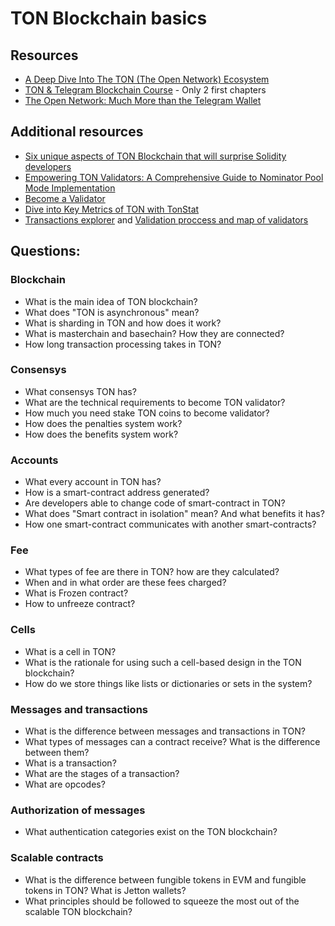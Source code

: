 # TON Blockchain basics

## Resources

* [A Deep Dive Into The TON (The Open Network) Ecosystem](https://okxventures.medium.com/a-deep-dive-into-the-ton-the-open-network-ecosystem-34376fdd6082)
* [TON & Telegram Blockchain Сourse](https://stepik.org/course/176754/syllabus) - Only 2 first chapters
* [The Open Network: Much More than the Telegram Wallet](https://smartcontract.tips/articoli/ton-telegram-open-network-and-its-wallet)

## Additional resources
* [Six unique aspects of TON Blockchain that will surprise Solidity developers](https://blog.ton.org/six-unique-aspects-of-ton-blockchain-that-will-surprise-solidity-developers)
* [Empowering TON Validators: A Comprehensive Guide to Nominator Pool Mode Implementation](https://tonresear.ch/t/empowering-ton-validators-a-comprehensive-guide-to-nominator-pool-mode-implementation/123)
* [Become a Validator](https://ton.org/validators)
* [Dive into Key Metrics of TON with TonStat](https://www.tonstat.com/)
* [Transactions explorer](https://tonscan.com/) and [Validation proccess and map of validators](https://tonscan.com/validation)



## Questions:

### Blockchain
* What is the main idea of TON blockchain?
* What does "TON is asynchronous" mean?
* What is sharding in TON and how does it work?
* What is masterchain and basechain? How they are connected?
* How long transaction processing takes in TON?

### Consensys
* What consensys TON has?
* What are the technical requirements to become TON validator?
* How much you need stake TON coins to become validator?
* How does the penalties system work?
* How does the benefits system work?
 
### Accounts
* What every account in TON has?
* How is a smart-contract address generated?
* Are developers able to change code of smart-contract in TON?
* What does "Smart contract in isolation" mean? And what benefits it has?
* How one smart-contract communicates with another smart-contracts?

 ### Fee
* What types of fee are there in TON? how are they calculated?
* When and in what order are these fees charged?
* What is Frozen contract?
* How to unfreeze contract?

### Cells
* What is a cell in TON?
* What is the rationale for using such a cell-based design in the TON blockchain?
* How do we store things like lists or dictionaries or sets in the system?

### Messages and transactions
* What is the difference between messages and transactions in TON?
* What types of messages can a contract receive? What is the difference between them?
* What is a transaction?
* What are the stages of a transaction?
* What are opcodes?

### Authorization of messages
* What authentication categories exist on the TON blockchain?

### Scalable contracts
* What is the difference between fungible tokens in EVM and fungible tokens in TON? What is Jetton wallets?
* What principles should be followed to squeeze the most out of the scalable TON blockchain?
